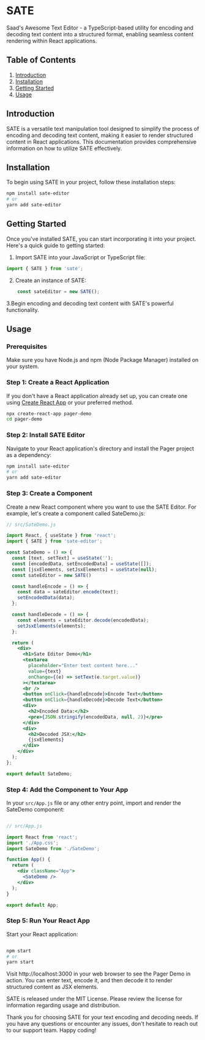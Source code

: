 # SATE 

Saad's Awesome Text Editor - a TypeScript-based utility for encoding and decoding text content into a structured format, enabling seamless content rendering within React applications.

## Table of Contents

1. [Introduction](#introduction)
2. [Installation](#installation)
3. [Getting Started](#getting-started)
4. [Usage](#usage)


## Introduction

SATE is a versatile text manipulation tool designed to simplify the process of encoding and decoding text content, making it easier to render structured content in React applications. This documentation provides comprehensive information on how to utilize SATE effectively.

## Installation

To begin using SATE in your project, follow these installation steps:

```bash
npm install sate-editor
# or
yarn add sate-editor
```

## Getting Started

Once you've installed SATE, you can start incorporating it into your project. Here's a quick guide to getting started:

  1. Import SATE into your JavaScript or TypeScript file:

```javascript
import { SATE } from 'sate';
```

  2. Create an instance of SATE:

```javascript
    const sateEditor = new SATE();
```

3.Begin encoding and decoding text content with SATE's powerful functionality.

## Usage
### Prerequisites

Make sure you have Node.js and npm (Node Package Manager) installed on your system.

### Step 1: Create a React Application

If you don't have a React application already set up, you can create one using [Create React App](https://reactjs.org/docs/create-a-new-react-app.html#create-react-app) or your preferred method.

```bash
npx create-react-app pager-demo
cd pager-demo
```

### Step 2: Install SATE Editor

Navigate to your React application's directory and install the Pager project as a dependency:

```bash
npm install sate-editor
# or
yarn add sate-editor
```

### Step 3: Create a Component

Create a new React component where you want to use the SATE Editor. For example, let's create a component called SateDemo.js:

```jsx
// src/SateDemo.js

import React, { useState } from 'react';
import { SATE } from 'sate-editor';

const SateDemo = () => {
  const [text, setText] = useState('');
  const [encodedData, setEncodedData] = useState([]);
  const [jsxElements, setJsxElements] = useState(null);
  const sateEditor = new SATE()

  const handleEncode = () => {
    const data = sateEditor.encode(text);
    setEncodedData(data);
  };

  const handleDecode = () => {
    const elements = sateEditor.decode(encodedData);
    setJsxElements(elements);
  };

  return (
    <div>
      <h1>Sate Editor Demo</h1>
      <textarea
        placeholder="Enter text content here..."
        value={text}
        onChange={(e) => setText(e.target.value)}
      ></textarea>
      <br />
      <button onClick={handleEncode}>Encode Text</button>
      <button onClick={handleDecode}>Decode Text</button>
      <div>
        <h2>Encoded Data:</h2>
        <pre>{JSON.stringify(encodedData, null, 2)}</pre>
      </div>
      <div>
        <h2>Decoded JSX:</h2>
        {jsxElements}
      </div>
    </div>
  );
};

export default SateDemo;
```

### Step 4: Add the Component to Your App

In your `src/App.js` file or any other entry point, import and render the SateDemo component:

```jsx

// src/App.js

import React from 'react';
import './App.css';
import SateDemo from './SateDemo';

function App() {
  return (
    <div className="App">
      <SateDemo />
    </div>
  );
}

export default App;
```

### Step 5: Run Your React App

Start your React application:

```bash

npm start
# or
yarn start
```

Visit http://localhost:3000 in your web browser to see the Pager Demo in action. You can enter text, encode it, and then decode it to render structured content as JSX elements.


SATE is released under the MIT License. Please review the license for information regarding usage and distribution.

Thank you for choosing SATE for your text encoding and decoding needs. If you have any questions or encounter any issues, don't hesitate to reach out to our support team. Happy coding!
